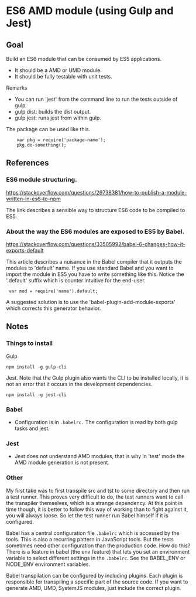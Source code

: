 # ES6 AMD module (using Gulp and Jest)
## Goal

Build an ES6 module that can be consumed by ES5 applications.

 * It should be a AMD or UMD module.
 * It should be fully testable with unit tests.

Remarks

 * You can run 'jest' from the command line to run the tests outside of gulp.
 * gulp dist: builds the dist output.
 * gulp jest: runs jest from within gulp.

The package can be used like this. 

        var pkg = require('package-name');
        pkg.do-something();

## References
### ES6 module structuring.

https://stackoverflow.com/questions/29738381/how-to-publish-a-module-written-in-es6-to-npm

The link describes a sensible way to structure ES6 code to be compiled to ES5. 

### About the way the ES6 modules are exposed to ES5 by Babel.

https://stackoverflow.com/questions/33505992/babel-6-changes-how-it-exports-default

This article describes a nuisance in the Babel compiler that it outputs the modules to 'default' name. If you use standard Babel and you want to import the module in ES5 you have to write something like this. Notice the '.default' suffix which is counter intuitive for the end-user.

     var mod = require('name').default;

A suggested solution is to use the 'babel-plugin-add-module-exports' which corrects this generator behavior. 

## Notes
### Things to install

Gulp

    npm install -g gulp-cli

Jest. Note that the Gulp plugin also wants the CLI to be installed locally, it is not an error that it occurs in the development dependencies.

    npm install -g jest-cli

### Babel

 * Configuration is in `.babelrc.` The configuration is read by both gulp tasks and jest.

### Jest

 * Jest does not understand AMD modules, that is why in 'test' mode the AMD module generation is not present.

### Other

My first take was to first transpile src and tst to some directory and then run a test runner. This proves very difficult to do, the test runners want to call the transpiler themselves, which is a strange dependency. At this point in time though, it is better to follow this way of working than to fight against it, you will always loose. So let the test runner run Babel himself if it is configured. 


Babel has a central configuration file `.babelrc` which is accessed by the tools. This is also a recurring pattern in JavaScript tools. But the tests sometimes need other configuration than the production code. How do this? There is a feature in babel (the env feature) that lets you set an environment variable to select different settings in the `.babelrc`. See the BABEL_ENV or NODE_ENV environment variables.


Babel transpilation can be configured by including plugins. Each plugin is responsible for transpiling a specific part of the source code. If you want to generate AMD, UMD, SystemJS modules, just include the correct plugin.
